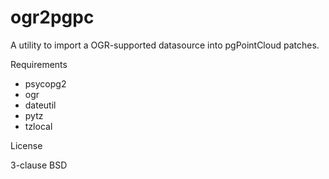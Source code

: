 ogr2pgpc
=======

A utility to import a OGR-supported datasource into pgPointCloud patches.

Requirements

* psycopg2
* ogr
* dateutil
* pytz
* tzlocal

License

3-clause BSD
